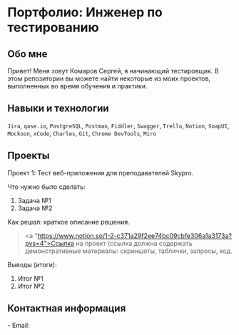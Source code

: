 # Портфолио: Инженер по тестированию

## Обо мне

Привет! Меня зовут Комаров Сергей, я начинающий тестировщик.
В этом репозитории вы можете найти некоторые из моих проектов, выполненных во время обучения и практики.
<br>

## Навыки и технологии
``Jira``, ``qase.io``, ``PostgreSQL``, ``Postman``, ``Fiddler``, ``Swagger``, ``Trello``, ``Notion``,
``SoapUI``, ``Mockoon``, ``xCode``, ``Charles``, ``Git``, ``Chrome DevTools``, ``Miro``



## Проекты
<p> Проект 1: Тест веб-приложения для преподавателей Skypro. </p>
<p> Что нужно было сделать: </p>
<ol>
   <li> Задача №1 </li>
   <li> Задача №2 </li>
</ol>

<p> Как решал: краткое описание решения. </p>

> <a "https://www.notion.so/1-2-c371a29f2ee74bc09cbfe306a1a3173a?pvs=4">Ссылка на проект</a>
(ссылка должна содержать демонстративные материалы: скриншоты, таблички, запросы, код.

<p> Выводы (итоги): </p>
<ol>
   <li> Итог №1 </li>
   <li> Итог №2 </li>
</ol>


## Контактная информация
<p> - Email: <a "komarov.serg.qa@bk.ru" </a> </p>
